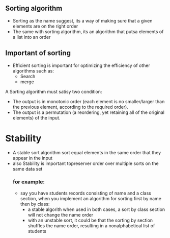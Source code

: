 ## Sorting algorithm

- Sorting as the name suggest, its a way of making sure that a given elements are on the right order
- The same with sorting algorithm, its an algorithm that putsa elements of a list into an order

## Important of sorting

- Efficient sorting is important for optimizing the efficiency of other algorithms such as:
	- Search
	- merge

A Sorting algorithm must satisy two condition:

- The output is in monotonic order (each element is no smaller/larger than the previous element, according to the required order).
- The output is a permutation (a reordering, yet retaining all of the original elements) of the input. 

# Stability
 - A stable sort algorithm sort equal elements in the same order that they appear in the input
 - also Stability is important topreserver order over multiple sorts on the same data set
	### for example:
	- say you have students records consisting of name and a class section, when you implement an algorithm for sorting first by name then by class:
		- a stable algorith when used in both cases, a sort by class section will not change the name order
		- with an unstable sort, it could be that the sorting by section shuffles the name order, resulting in a nonalphabetical list of students
